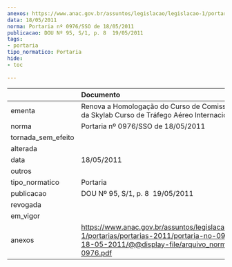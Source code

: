 ```yaml
---
anexos: https://www.anac.gov.br/assuntos/legislacao/legislacao-1/portarias/portarias-2011/portaria-no-0976-sso-de-18-05-2011/@@display-file/arquivo_norma/PA2011-0976.pdf
data: 18/05/2011
norma: Portaria nº 0976/SSO de 18/05/2011
publicacao: DOU Nº 95, S/1, p. 8  19/05/2011
tags:
- portaria
tipo_normatico: Portaria
hide: 
- toc 
 
---
```


|                    | Documento                                                                                                                                                         |
|:-------------------|:------------------------------------------------------------------------------------------------------------------------------------------------------------------|
| ementa             | Renova a Homologação do Curso de Comissário de Voo da Skylab Curso de Tráfego Aéreo Internacional Ltda.                                                           |
| norma              | Portaria nº 0976/SSO de 18/05/2011                                                                                                                                |
| tornada_sem_efeito |                                                                                                                                                                   |
| alterada           |                                                                                                                                                                   |
| data               | 18/05/2011                                                                                                                                                        |
| outros             |                                                                                                                                                                   |
| tipo_normatico     | Portaria                                                                                                                                                          |
| publicacao         | DOU Nº 95, S/1, p. 8  19/05/2011                                                                                                                                  |
| revogada           |                                                                                                                                                                   |
| em_vigor           |                                                                                                                                                                   |
| anexos             | https://www.anac.gov.br/assuntos/legislacao/legislacao-1/portarias/portarias-2011/portaria-no-0976-sso-de-18-05-2011/@@display-file/arquivo_norma/PA2011-0976.pdf |